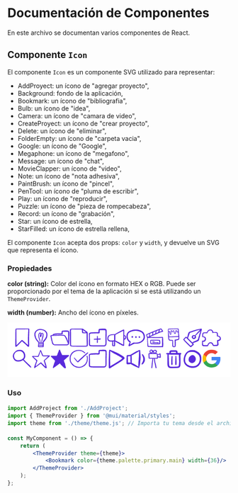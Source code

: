 # Documentación de Componentes

En este archivo se documentan varios componentes de React.

## Componente `Icon`

El componente `Icon` es un componente SVG utilizado para representar:

- AddProyect: un ícono de "agregar proyecto",
- Background: fondo de la aplicación,
- Bookmark: un ícono de "bibliografia",
- Bulb: un ícono de "idea",
- Camera: un ícono de "camara de video",
- CreateProyect: un ícono de "crear proyecto",
- Delete: un ícono de "eliminar",
- FolderEmpty: un ícono de "carpeta vacia",
- Google: un ícono de "Google",
- Megaphone: un ícono de "megafono",
- Message: un ícono de "chat",
- MovieClapper: un ícono de "video",
- Note: un ícono de "nota adhesiva",
- PaintBrush: un ícono de "pincel",
- PenTool:  un ícono de "pluma de escribir",
- Play: un ícono de "reproducir",
- Puzzle: un ícono de "pieza de rompecabeza",
- Record:  un ícono de "grabación",
- Star:  un ícono de estrella,
- StarFilled:  un ícono de estrella rellena,

El componente `Icon` acepta dos props: `color` y `width`, y devuelve un SVG que representa el ícono.

### Propiedades

**color (string):** Color del ícono en formato HEX o RGB.  Puede ser proporcionado por el tema de la aplicación si se está utilizando un `ThemeProvider`.

**width (number):** Ancho del ícono en píxeles.

![IconosDisponibles](../../../assets/images/AvailableIcons.png)

### Uso

```jsx
import AddProject from './AddProject';
import { ThemeProvider } from '@mui/material/styles';
import theme from './theme/theme.js'; // Importa tu tema desde el archivo adecuado

const MyComponent = () => {
    return (
        <ThemeProvider theme={theme}>
            <Bookmark color={theme.palette.primary.main} width={36}/>
        </ThemeProvider>
    );
};